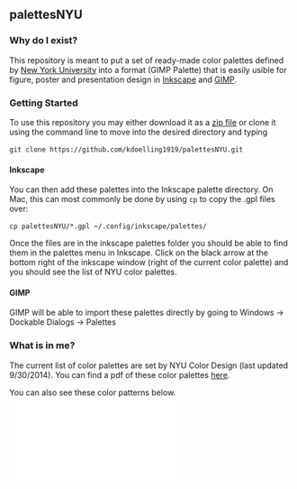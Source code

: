## palettesNYU

### Why do I exist?

This repository is meant to put a set of ready-made color palettes defined by [New York University](www.nyu.edu) into a format (GIMP Palette) that is easily usible for figure, poster and presentation design in [Inkscape](https://inkscape.org/en/) and [GIMP](https://www.gimp.org).

### Getting Started
To use this repository you may either download it as a [zip file](https://github.com/kdoelling1919/palettesNYU/archive/master.zip) or clone it using the command line to move into the desired directory and typing

```
git clone https://github.com/kdoelling1919/palettesNYU.git
```

#### Inkscape
You can then add these palettes into the Inkscape palette directory. On Mac, this can most commonly be done by using ```cp``` to copy the .gpl files over:

```
cp palettesNYU/*.gpl ~/.config/inkscape/palettes/
```

Once the files are in the inkscape palettes folder you should be able to find them in the palettes menu in Inkscape. Click on the black arrow at the bottom right of the inkscape window (right of the current color palette) and you should see the list of NYU color palettes.

#### GIMP
GIMP will be able to import these palettes directly by going to Windows -> Dockable Dialogs -> Palettes

### What is in me?

The current list of color palettes are set by NYU Color Design (last updated 9/30/2014). You can find a pdf of these color palettes [here](https://www.nyu.edu/content/dam/nyu/advertisePublications/documents/standards/ReadyMadeColorPalettes_121214.pdf).

You can also see these color patterns below. 
![NYU Color Palettes](ReadyMadeColorPalettes_121214.pdf)

